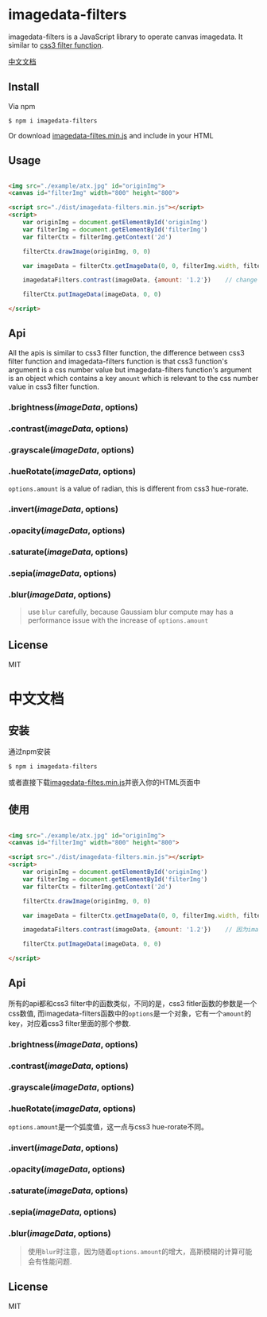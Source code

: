 # imagedata-filters

imagedata-filters is a JavaScript library to operate canvas imagedata. It similar to [css3 filter function](https://developer.mozilla.org/en-US/docs/Web/CSS/filter).


[中文文档](#%E4%B8%AD%E6%96%87%E6%96%87%E6%A1%A3)

## Install

Via npm

```
$ npm i imagedata-filters
```

Or download [imagedata-filtes.min.js](https://github.com/klouskingsley/imagedata-filters/raw/master/dist/imagedata-filters.min.js) and include in your HTML

## Usage

```html

<img src="./example/atx.jpg" id="originImg">
<canvas id="filterImg" width="800" height="800">

<script src="./dist/imagedata-filters.min.js"></script>
<script>
    var originImg = document.getElementById('originImg')
    var filterImg = document.getElementById('filterImg')
    var filterCtx = filterImg.getContext('2d')

    filterCtx.drawImage(originImg, 0, 0)

    var imageData = filterCtx.getImageData(0, 0, filterImg.width, filterImg.height), {amount: 1.2}

    imagedataFilters.contrast(imageData, {amount: '1.2'})    // change imageData directly cause imageData.data is readonly

    filterCtx.putImageData(imageData, 0, 0)

</script>

```

## Api

All the apis is similar to css3 filter function, the difference between css3 filter function and imagedata-filters function is that css3 function's argument is a css number value but imagedata-filters function's argument is an object which contains a key `amount` which is relevant to the css number value in css3 filter function.

### .brightness(*imageData*, options)

### .contrast(*imageData*, options)

### .grayscale(*imageData*, options)

### .hueRotate(*imageData*, options)

`options.amount` is a value of radian, this is different from css3 hue-rorate.

### .invert(*imageData*, options)

### .opacity(*imageData*, options)

### .saturate(*imageData*, options)

### .sepia(*imageData*, options)

### .blur(*imageData*, options)

> use `blur` carefully, because Gaussiam blur compute may has a performance issue with the increase of `options.amount`

## License

MIT



# 中文文档

## 安装

通过npm安装

```
$ npm i imagedata-filters
```

或者直接下载[imagedata-filtes.min.js](https://github.com/klouskingsley/imagedata-filters/raw/master/dist/imagedata-filters.min.js)并嵌入你的HTML页面中

## 使用

```html

<img src="./example/atx.jpg" id="originImg">
<canvas id="filterImg" width="800" height="800">

<script src="./dist/imagedata-filters.min.js"></script>
<script>
    var originImg = document.getElementById('originImg')
    var filterImg = document.getElementById('filterImg')
    var filterCtx = filterImg.getContext('2d')

    filterCtx.drawImage(originImg, 0, 0)

    var imageData = filterCtx.getImageData(0, 0, filterImg.width, filterImg.height), {amount: 1.2}

    imagedataFilters.contrast(imageData, {amount: '1.2'})    // 因为imageData.data是只读的，所以这里会直接修改imageData.data

    filterCtx.putImageData(imageData, 0, 0)

</script>

```

## Api

所有的api都和css3 filter中的函数类似，不同的是，css3 fitler函数的参数是一个css数值, 而imagedata-filters函数中的`options`是一个对象，它有一个`amount`的key，对应着css3 filter里面的那个参数.

### .brightness(*imageData*, options)

### .contrast(*imageData*, options)

### .grayscale(*imageData*, options)

### .hueRotate(*imageData*, options)

`options.amount`是一个弧度值，这一点与css3 hue-rorate不同。

### .invert(*imageData*, options)

### .opacity(*imageData*, options)

### .saturate(*imageData*, options)

### .sepia(*imageData*, options)

### .blur(*imageData*, options)

> 使用`blur`时注意，因为随着`options.amount`的增大，高斯模糊的计算可能会有性能问题.


## License

MIT